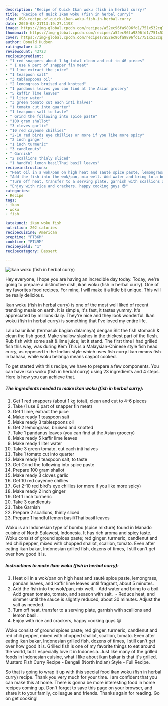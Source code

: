 ```yaml
---
description: "Recipe of Quick Ikan woku (fish in herbal curry)"
title: "Recipe of Quick Ikan woku (fish in herbal curry)"
slug: 898-recipe-of-quick-ikan-woku-fish-in-herbal-curry
date: 2020-08-21T13:19:27.119Z
image: https://img-global.cpcdn.com/recipes/a52ec96fa9896fd1/751x532cq70/ikan-woku-fish-in-herbal-curry-recipe-main-photo.jpg
thumbnail: https://img-global.cpcdn.com/recipes/a52ec96fa9896fd1/751x532cq70/ikan-woku-fish-in-herbal-curry-recipe-main-photo.jpg
cover: https://img-global.cpcdn.com/recipes/a52ec96fa9896fd1/751x532cq70/ikan-woku-fish-in-herbal-curry-recipe-main-photo.jpg
author: Donald Hudson
ratingvalue: 4.2
reviewcount: 43723
recipeingredient:
- "1 red snappers about 1 kg total clean and cut to 46 pieces"
- " I use 6 part of snapper fin meat"
- "1 lime extract the juice"
- "1 teaspoon salt"
- "3 tablespoons oil"
- "2 lemongrass bruised and knotted"
- "1 pandanus leaves you can find at the Asian grocery"
- "5 kaffir lime leaves"
- "1 liter water"
- "3 green tomato cut each inti halves"
- "1 tomato cut into quarter"
- "1 teaspoon salt to taste"
- " Grind the following into spice paste"
- "100 gram shallot"
- "3 cloves garlic"
- "10 red cayenne chillies"
- "2-10 red birds eye chillies or more if you like more spicy"
- "2 inch ginger"
- "1 inch turmeric"
- "3 candlenuts"
- " Garnish"
- "2 scallions thinly sliced"
- "1 handful lemon basilThai basil leaves"
recipeinstructions:
- "Heat oil in a wok/pan on high heat and sauté spice paste, lemongrass, pandan leaves, and kaffir lime leaves until fragrant, about 5 minutes."
- "Add the fish into the wok/pan, mix well. Add water and bring to a boil.  Add grean tomato, tomato, and season with salt.  Reduce heat, and simmer until the sauce is slightly reduced, about 30 minutes. Adjust the salt as needed."
- "Turn off heat, transfer to a serving plate, garnish with scallions and lemon basil."
- "Enjoy with rice and crackers, happy cooking guys 😍"
categories:
- Recipe
tags:
- ikan
- woku
- fish

katakunci: ikan woku fish 
nutrition: 202 calories
recipecuisine: American
preptime: "PT36M"
cooktime: "PT49M"
recipeyield: "1"
recipecategory: Dessert

---
```



![Ikan woku (fish in herbal curry)](https://img-global.cpcdn.com/recipes/a52ec96fa9896fd1/751x532cq70/ikan-woku-fish-in-herbal-curry-recipe-main-photo.jpg)

Hey everyone, I hope you are having an incredible day today. Today, we're going to prepare a distinctive dish, ikan woku (fish in herbal curry). One of my favorites food recipes. For mine, I will make it a little bit unique. This will be really delicious.

Ikan woku (fish in herbal curry) is one of the most well liked of recent trending meals on earth. It is simple, it's fast, it tastes yummy. It's appreciated by millions daily. They're nice and they look wonderful. Ikan woku (fish in herbal curry) is something that I've loved my entire life.

Lalu balur ikan (termasuk bagian dalamnya) dengan Slit the fish stomach &amp; clean the fish good. Make shallow slashes in the thickest part of the flesh. Rub fish with some salt &amp; lime juice; let it stand. The first time I had grilled fish this way, was during Kem This is a Malaysian-Chinese style fish head curry, as opposed to the Indian-style which uses fish curry Ikan means fish in bahasa, while woku belanga means caypot cooked.


To get started with this recipe, we have to prepare a few components. You can have ikan woku (fish in herbal curry) using 23 ingredients and 4 steps. Here is how you can achieve that.

<!--inarticleads1-->

##### The ingredients needed to make Ikan woku (fish in herbal curry):

1. Get 1 red snappers (about 1 kg total), clean and cut to 4-6 pieces
1. Take  (I use 6 part of snapper fin meat)
1. Get 1 lime, extract the juice
1. Make ready 1 teaspoon salt
1. Make ready 3 tablespoons oil
1. Get 2 lemongrass, bruised and knotted
1. Take 1 pandanus leaves (you can find at the Asian grocery)
1. Make ready 5 kaffir lime leaves
1. Make ready 1 liter water
1. Take 3 green tomato, cut each inti halves
1. Take 1 tomato cut into quarter
1. Make ready 1 teaspoon salt, to taste
1. Get  Grind the following into spice paste
1. Prepare 100 gram shallot
1. Make ready 3 cloves garlic
1. Get 10 red cayenne chillies
1. Get 2-10 red bird&#39;s eye chillies (or more if you like more spicy)
1. Make ready 2 inch ginger
1. Get 1 inch turmeric
1. Take 3 candlenuts
1. Take  Garnish
1. Prepare 2 scallions, thinly sliced
1. Prepare 1 handful lemon basil/Thai basil leaves


Woku is an Indonesian type of bumbu (spice mixture) found in Manado cuisine of North Sulawesi, Indonesia. It has rich aroma and spicy taste. Woku consist of ground spices paste; red ginger, turmeric, candlenut and red chili pepper, mixed with chopped shallot, scallion, tomato. Even after eating ikan bakar, Indonesian grilled fish, dozens of times, I still can&#39;t get over how good it is. 

<!--inarticleads2-->

##### Instructions to make Ikan woku (fish in herbal curry):

1. Heat oil in a wok/pan on high heat and sauté spice paste, lemongrass, pandan leaves, and kaffir lime leaves until fragrant, about 5 minutes.
1. Add the fish into the wok/pan, mix well. - Add water and bring to a boil.  Add grean tomato, tomato, and season with salt.  - Reduce heat, and simmer until the sauce is slightly reduced, about 30 minutes. Adjust the salt as needed.
1. Turn off heat, transfer to a serving plate, garnish with scallions and lemon basil.
1. Enjoy with rice and crackers, happy cooking guys 😍


Woku consist of ground spices paste; red ginger, turmeric, candlenut and red chili pepper, mixed with chopped shallot, scallion, tomato. Even after eating ikan bakar, Indonesian grilled fish, dozens of times, I still can&#39;t get over how good it is. Grilled fish is one of my favorite things to eat around the world, but I especially love it in Indonesia. Just like many of the grilled foods in Indonesian cuisine, what I like about ikan bakar is that it&#39;s grilled. Mustard Fish Curry Recipe - Bengali (North Indian) Style - Full Recipe. 

So that is going to wrap it up with this special food ikan woku (fish in herbal curry) recipe. Thank you very much for your time. I am confident that you can make this at home. There is gonna be more interesting food in home recipes coming up. Don't forget to save this page on your browser, and share it to your family, colleague and friends. Thanks again for reading. Go on get cooking!

